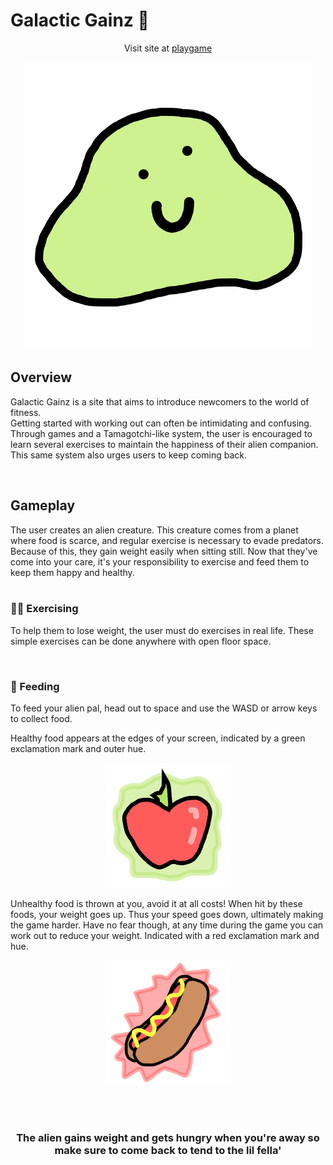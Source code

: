 # Galactic Gainz :muscle:

<p align="center"> Visit site at <a href="[galacticgainz.vercel.app](https://galacticgainz-meghanas-projects-d8effd42.vercel.app/home.html)" target="blank_">playgame</a> </p>
<p align="center"> <img src="./GalacticGainz/media/1.svg"> </p>


## Overview
Galactic Gainz is a site that aims to introduce newcomers to the world of fitness.  
Getting started with working out can often be intimidating and confusing. Through games and a Tamagotchi-like system, the user is encouraged to learn several exercises to maintain the happiness of their alien companion. This same system also urges users to keep coming back. 

<br/>

## Gameplay
The user creates an alien creature. This creature comes from a planet where food is scarce, and regular exercise is necessary to evade predators. Because of this, they gain weight easily when sitting still. Now that they've come into your care, it's your responsibility to exercise and feed them to keep them happy and healthy.    
<br/>

### :running_man:	 Exercising 
To help them to lose weight, the user must do exercises in real life. These simple exercises can be done anywhere with open floor space.    

<br/> 

### :carrot:	Feeding 
To feed your alien pal, head out to space and use the WASD or arrow keys to collect food.  

Healthy food appears at the edges of your screen, indicated by a green exclamation mark and outer hue.  
<p align="center"> <img width="200" src="./GalacticGainz/media/foods/healthy0.svg"> </p>

Unhealthy food is thrown at you, avoid it at all costs! When hit by these foods, your weight goes up. Thus your speed goes down, ultimately making the game harder. Have no fear though, at any time during the game you can work out to reduce your weight. Indicated with a red exclamation mark and hue.  
<p align="center"> <img width="200" src="./GalacticGainz/media/foods/unhealthy2.svg"> </p>

<br/>
<br/>

<h3 align="center">The alien gains weight and gets hungry when you're away so make sure to come back to tend to the lil fella'</h3>


